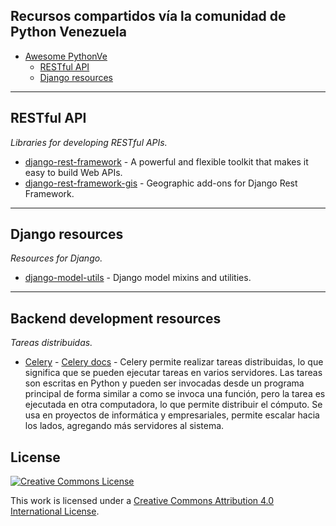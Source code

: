 ## Recursos compartidos vía la comunidad de Python Venezuela

- [Awesome PythonVe](#awesome-python-ve)
    - [RESTful API](#restful-api)
    - [Django resources](#django-resources)

- - -

## RESTful API

*Libraries for developing RESTful APIs.*
* [django-rest-framework](http://www.django-rest-framework.org/) - A powerful and flexible toolkit that makes it easy to build Web APIs.
* [django-rest-framework-gis](https://github.com/djangonauts/django-rest-framework-gis) - Geographic add-ons for Django Rest Framework.


- - -

## Django resources

*Resources for Django.*
* [django-model-utils](https://django-model-utils.readthedocs.org/en/latest/) - Django model mixins and utilities.

- - -

## Backend development resources

*Tareas distribuidas.*
* [Celery](http://www.celeryproject.org/) - [Celery docs](http://celery.readthedocs.org/en/latest/) - Celery permite realizar tareas distribuidas, lo que significa que se pueden ejecutar tareas en varios servidores. Las tareas son escritas en Python y pueden ser invocadas desde un programa principal de forma similar a como se invoca una función, pero la tarea es ejecutada en otra computadora, lo que permite distribuir el cómputo. Se usa en proyectos de informática y empresariales, permite escalar hacia los lados, agregando más servidores al sistema.


## License

[![Creative Commons License](http://i.creativecommons.org/l/by/4.0/88x31.png)](http://creativecommons.org/licenses/by/4.0/)

This work is licensed under a [Creative Commons Attribution 4.0 International License](http://creativecommons.org/licenses/by/4.0/).
